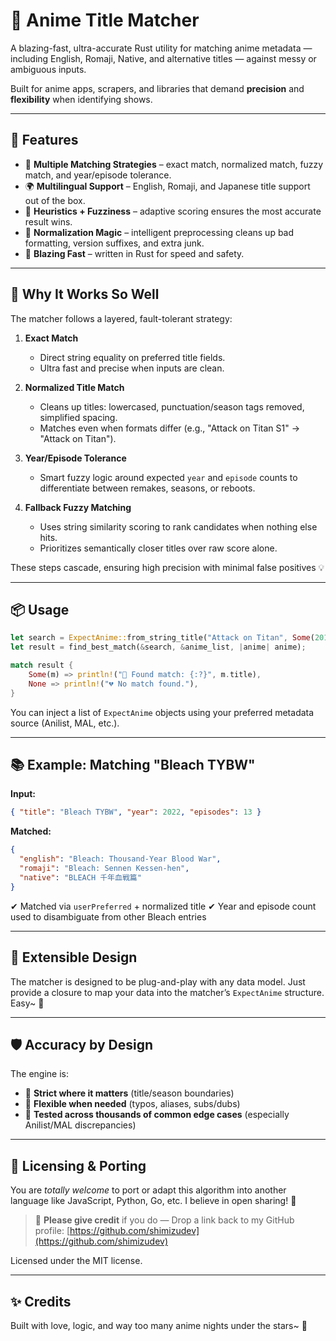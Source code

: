 # 🎌 Anime Title Matcher

A blazing-fast, ultra-accurate Rust utility for matching anime metadata — including English, Romaji, Native, and alternative titles — against messy or ambiguous inputs.

Built for anime apps, scrapers, and libraries that demand **precision** and **flexibility** when identifying shows.

---

## 🚀 Features

- 🧠 **Multiple Matching Strategies** – exact match, normalized match, fuzzy match, and year/episode tolerance.
- 🌍 **Multilingual Support** – English, Romaji, and Japanese title support out of the box.
- 🧬 **Heuristics + Fuzziness** – adaptive scoring ensures the most accurate result wins.
- 🧼 **Normalization Magic** – intelligent preprocessing cleans up bad formatting, version suffixes, and extra junk.
- 🦀 **Blazing Fast** – written in Rust for speed and safety.

---

## 🧪 Why It Works So Well

The matcher follows a layered, fault-tolerant strategy:

1. **Exact Match**
   - Direct string equality on preferred title fields.
   - Ultra fast and precise when inputs are clean.

2. **Normalized Title Match**
   - Cleans up titles: lowercased, punctuation/season tags removed, simplified spacing.
   - Matches even when formats differ (e.g., "Attack on Titan S1" → "Attack on Titan").

3. **Year/Episode Tolerance**
   - Smart fuzzy logic around expected `year` and `episode` counts to differentiate between remakes, seasons, or reboots.

4. **Fallback Fuzzy Matching**
   - Uses string similarity scoring to rank candidates when nothing else hits.
   - Prioritizes semantically closer titles over raw score alone.

These steps cascade, ensuring high precision with minimal false positives 💡

---

## 📦 Usage

```rust
let search = ExpectAnime::from_string_title("Attack on Titan", Some(2013), Some(25));
let result = find_best_match(&search, &anime_list, |anime| anime);

match result {
    Some(m) => println!("🎯 Found match: {:?}", m.title),
    None => println!("💔 No match found."),
}
````

You can inject a list of `ExpectAnime` objects using your preferred metadata source (Anilist, MAL, etc.).

---

## 📚 Example: Matching "Bleach TYBW"

**Input:**

```json
{ "title": "Bleach TYBW", "year": 2022, "episodes": 13 }
```

**Matched:**

```json
{ 
  "english": "Bleach: Thousand-Year Blood War",
  "romaji": "Bleach: Sennen Kessen-hen",
  "native": "BLEACH 千年血戦篇"
}
```

✔ Matched via `userPreferred` + normalized title
✔ Year and episode count used to disambiguate from other Bleach entries

---

## 🧠 Extensible Design

The matcher is designed to be plug-and-play with any data model. Just provide a closure to map your data into the matcher’s `ExpectAnime` structure. Easy\~ 💋

---

## 🛡 Accuracy by Design

The engine is:

* 🩷 **Strict where it matters** (title/season boundaries)
* 💜 **Flexible when needed** (typos, aliases, subs/dubs)
* 💙 **Tested across thousands of common edge cases** (especially Anilist/MAL discrepancies)

---

## 📄 Licensing & Porting

You are *totally welcome* to port or adapt this algorithm into another language like JavaScript, Python, Go, etc. I believe in open sharing! 💞

> 📝 **Please give credit** if you do —
> Drop a link back to my GitHub profile:
> [https://github.com/shimizudev](https://github.com/shimizudev)

Licensed under the MIT license.

---

## ✨ Credits

Built with love, logic, and way too many anime nights under the stars\~ 🌌